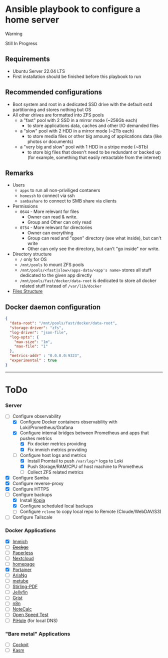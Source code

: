 # Ansible playbook to configure a home server

> [!WARNING]
> Still In Progress

## Requirements

- Ubuntu Server 22.04 LTS
- First installation should be finished before this playbook to run

## Recommended configurations
- Boot system and root in a dedicated SSD drive with the default ext4 partitioning and stores nothing but OS
- All other drives are formatted into ZFS pools
  - a "fast" pool with 2 SSD in a mirror mode (~256Gb each)
    - to store applications data, caches and other I/O demanded files
  - a "slow" pool with 2 HDD in a mirror mode (~2Tb each)
    - to store media files or other big amoung of applications data (like photos or documents)
  - a "very big and slow" pool with 1 HDD in a stripe mode (~8Tb)
    - to store big files that doesn't need to be redundant or backed up (for example, something that easily retractable from the internet)

## Remarks
- Users
  - `apps` to run all non-priviliged contaners
  - `homessh` to connect via ssh
  - `sambashare` to connect to SMB share via clients
- Permissions
  - `0644` - More relevant for files
    - Owner can read & write.
    - Group and Other can only read
  - `0754` - More relevant for directories
    - Owner can everything
    - Group can read and "open" directory (see what inside), but can't write
    - Other can only see the directory, but can't "go inside" nor write.
- Directory structure
  - `/` only for OS
  - `/mnt/pools` to mount ZFS pools
  - `/mnt/pools/<fast|slow>/apps-data/<app's name>` stores all stuff dedicated to the given app directly
  - `/mnt/pools/fast/docker/data-root` is dedicated to store all docker related stuff instead of `/var/lib/docker`
- [Files Structure](docs/Files%20Structure.md)

## Docker daemon configuration

```json
{
  "data-root": "/mnt/pools/fast/docker/data-root",
  "storage-driver": "zfs",
  "log-driver": "json-file",
  "log-opts": {
    "max-size": "1m",
    "max-file": "1"
  },
  "metrics-addr" : "0.0.0.0:9323",
  "experimental" : true
}
```

---


# ToDo

### Server
- [ ] Configure observability
  - [x] Configure Docker containers observability with Loki/Prometheus/Grafana
  - [x] Configure internal bridges between Prometheus and apps that pushes metrics
    - [x] Fix docker metrics providing
    - [x] Fix immich metrics providing
  - [ ] Configure host logs and metrics
    - [x] Install Promtail to push `/var/log/*` logs to Loki
    - [x] Push Storage/RAM/CPU of host machine to Prometheus
    - [ ] Collect ZFS related metrics
- [x] Configure Samba
- [x] Configure reverse-proxy
- [x] Configure HTTPS
- [ ] Configure backups
  - [x] Install [Kopia](https://github.com/kopia/kopia/)
  - [x] Configure scheduled local backups
  - [ ] Configure `rclone` to copy local repo to Remote (Cloude/WebDAV/S3)
- [ ] Configure Tailscale

### Docker Applications
- [x] [Immich](https://github.com/immich-app/immich)
- [ ] ~~[Dockge](https://github.com/louislam/dockge)~~
- [ ] [Paperless](https://github.com/paperless-ngx/paperless-ngx)
- [ ] [Nextcloud](https://github.com/nextcloud/all-in-one)
- [ ] [homepage](https://github.com/gethomepage/homepage)
- [x] [Portainer](https://docs.portainer.io/v/2.20/start/install-ce/server/docker/linux)
- [ ] [AriaNg](https://hub.docker.com/r/hurlenko/aria2-ariang)
- [ ] [metube](https://github.com/alexta69/metube)
- [ ] [Stirling-PDF](https://github.com/Stirling-Tools/Stirling-PDF/tree/main)
- [ ] [Jellyfin](https://jellyfin.org/docs/general/installation/container)
- [ ] [Grist](https://github.com/gristlabs/grist-core)
- [ ] [n8n](https://docs.n8n.io/hosting/installation/docker/)
- [ ] [NoteCalc](https://github.com/bbodi/notecalc3)
- [ ] [Open Speed Test](https://hub.docker.com/r/openspeedtest/latest)
- [ ] [PiHole](https://github.com/pi-hole/docker-pi-hole/?tab=readme-ov-file#quick-start) (for local DNS)

### "Bare metal" Applications
  - [ ] [Cockpit](https://cockpit-project.org/)
  - [ ] [Kasm](https://www.kasmweb.com/docs/latest/install/single_server_install.html)
